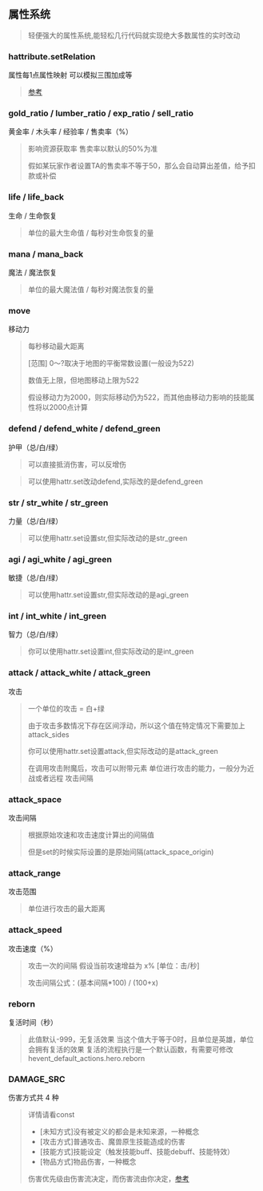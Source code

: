 ## 属性系统

> 轻便强大的属性系统,能轻松几行代码就实现绝大多数属性的实时改动

### hattribute.setRelation

属性每1点属性映射 可以模拟三围加成等

> [参考](https://h-lua.hunzsig.org/?p=setup&n=attrThree)

### gold_ratio / lumber_ratio / exp_ratio / sell_ratio

黄金率 / 木头率 / 经验率 / 售卖率（%）

> 影响资源获取率 售卖率以默认的50%为准
>
> 假如某玩家作者设置TA的售卖率不等于50，那么会自动算出差值，给予扣款或补偿

### life / life_back

生命 / 生命恢复

> 单位的最大生命值 / 每秒对生命恢复的量

### mana / mana_back

魔法 / 魔法恢复

> 单位的最大魔法值 / 每秒对魔法恢复的量

### move

移动力

> 每秒移动最大距离
>
> [范围] 0～?取决于地图的平衡常数设置(一般设为522)
>
> 数值无上限，但地图移动上限为522
>
> 假设移动力为2000，则实际移动仍为522，而其他由移动力影响的技能属性将以2000点计算

### defend / defend_white / defend_green

护甲（总/白/绿）

> 可以直接抵消伤害，可以反增伤

> 可以使用hattr.set改动defend,实际改的是defend_green

### str / str_white / str_green

力量（总/白/绿）

> 可以使用hattr.set设置str,但实际改动的是str_green

### agi / agi_white / agi_green

敏捷（总/白/绿）

> 可以使用hattr.set设置str,但实际改动的是agi_green

### int / int_white / int_green

智力（总/白/绿）

> 你可以使用hattr.set设置int,但实际改动的是int_green

### attack / attack_white / attack_green

攻击

> 一个单位的攻击 = 白+绿
>
> 由于攻击多数情况下存在区间浮动，所以这个值在特定情况下需要加上 attack_sides
>
> 你可以使用hattr.set设置attack,但实际改动的是attack_green
>
> 在调用攻击附魔后，攻击可以附带元素 单位进行攻击的能力，一般分为近战或者远程 攻击间隔

### attack_space

攻击间隔

> 根据原始攻速和攻击速度计算出的间隔值
>
> 但是set的时候实际设置的是原始间隔(attack_space_origin)

### attack_range

攻击范围

> 单位进行攻击的最大距离

### attack_speed

攻击速度（%）

> 攻击一次的间隔 假设当前攻速增益为 x% [单位：击/秒]
>
> 攻击间隔公式：(基本间隔*100) / (100+x)

### reborn

复活时间（秒）

> 此值默认-999，无复活效果 当这个值大于等于0时，且单位是英雄，单位会拥有复活的效果 复活的流程执行是一个默认函数，有需要可修改 hevent_default_actions.hero.reborn

### DAMAGE_SRC

伤害方式共 4 种

> 详情请看const
> * [未知方式]没有被定义的都会是未知来源，一种概念
> * [攻击方式]普通攻击、魔兽原生技能造成的伤害
> * [技能方式]技能设定（触发技能buff、技能debuff、技能特效）
> * [物品方式]物品伤害，一种概念
>
> 伤害优先级由伤害流决定，而伤害流由你决定，[参考](https://h-lua.hunzsig.org/?p=setup&n=damaging)
